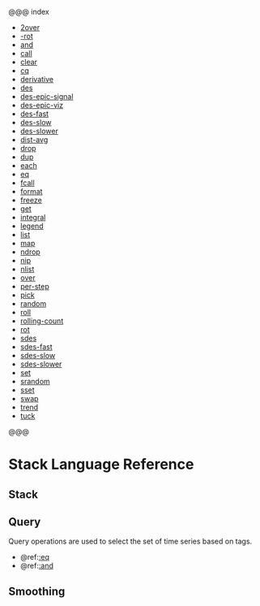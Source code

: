 @@@ index

* [2over](2over.md)
* [-rot](-rot.md)
* [and](and.md)
* [call](call.md)
* [clear](clear.md)
* [cq](cq.md)
* [derivative](derivative.md)
* [des](des.md)
* [des-epic-signal](des-epic-signal.md)
* [des-epic-viz](des-epic-viz.md)
* [des-fast](des-fast.md)
* [des-slow](des-slow.md)
* [des-slower](des-slower.md)
* [dist-avg](dist-avg.md)
* [drop](drop.md)
* [dup](dup.md)
* [each](each.md)
* [eq](eq.md)
* [fcall](fcall.md)
* [format](format.md)
* [freeze](freeze.md)
* [get](get.md)
* [integral](integral.md)
* [legend](legend.md)
* [list](list.md)
* [map](map.md)
* [ndrop](ndrop.md)
* [nip](nip.md)
* [nlist](nlist.md)
* [over](over.md)
* [per-step](per-step.md)
* [pick](pick.md)
* [random](random.md)
* [roll](roll.md)
* [rolling-count](rolling-count.md)
* [rot](rot.md)
* [sdes](sdes.md)
* [sdes-fast](sdes-fast.md)
* [sdes-slow](sdes-slow.md)
* [sdes-slower](sdes-slower.md)
* [set](set.md)
* [srandom](srandom.md)
* [sset](sset.md)
* [swap](swap.md)
* [trend](trend.md)
* [tuck](tuck.md)

@@@

# Stack Language Reference

## Stack

## Query

Query operations are used to select the set of time series based on tags.

* @ref:[:eq](eq.md)
* @ref:[:and](and.md)

## Smoothing